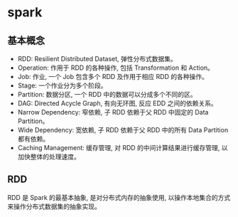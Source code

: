 # spark

## 基本概念

- RDD: Resilient Distributed Dataset, 弹性分布式数据集。
- Operation: 作用于 RDD 的各种操作, 包括 Transformation 和 Action。
- Job: 作业, 一个 Job 包含多个 RDD 及作用于相应 RDD 的各种操作。
- Stage: 一个作业分为多个阶段。
- Partition: 数据分区, 一个 RDD 中的数据可以分成多个不同的区。
- DAG: Directed Acycle Graph, 有向无环图, 反应 EDD 之间的依赖关系。
- Narrow Dependency: 窄依赖, 子 RDD 依赖于父 RDD 中固定的 Data Partition。
- Wide Dependency: 宽依赖, 子 RDD 依赖于父 RDD 中的所有 Data Partition 都有依赖。
- Caching Management: 缓存管理, 对 RDD 的中间计算结果进行缓存管理, 以加快整体的处理速度。

## RDD

RDD 是 Spark 的最基本抽象, 是对分布式内存的抽象使用, 以操作本地集合的方式来操作分布式数据集的抽象实现。
